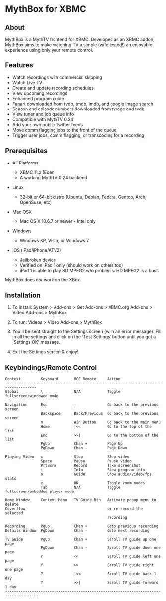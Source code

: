 MythBox for XBMC
================

About
-----
MythBox is a MythTV frontend for XBMC. Developed as an XBMC addon, MythBox aims to make 
watching TV a simple (wife tested!) an enjoyable experience using only your remote control.

Features
------
- Watch recordings with commercial skipping
- Watch Live TV
- Create and update recording schedules
- View upcoming recordings 
- Enhanced program guide
- Fanart downloaded from tvdb, tmdb, imdb, and google image search
- Season and episode numbers downloaded from tvrage and tvdb
- View tuner and job queue info
- Compatible with MythTV 0.24
- Add your own public Twitter feeds
- Move comm flagging jobs to the front of the queue
- Trigger user jobs, comm flagging, or transcoding for a recording

Prerequisites
-----
  
- All Platforms
    - XBMC 11.x (Eden)
    - A working MythTV 0.24 backend

- Linux
    - 32-bit or 64-bit distro (Ubuntu, Debian, Fedora, Gentoo, Arch, OpenSuse, etc) 

- Mac OSX
    - Mac OS X 10.6.7 or newer - Intel only 

- Windows
    - Windows XP, Vista, or Windows 7
  
- iOS (iPad/iPhone/ATV2)
    - Jailbroken device
    - Verified on iPad 1 only (should work on others too)
    - iPad 1 is able to play SD MPEG2 w/o problems. HD MPEG2 is a bust.
    
MythBox does *not* work on the XBox.
  
  
Installation
-----
1. To install: System > Add-ons > Get Add-ons > XBMC.org Add-ons > Video Add-ons > MythBox

2. To run: Videos > Video Add-ons > MythBox

3. You'll be sent straight to the Settings screen (with an error message). 
   Fill in all the settings and click on the 'Test Settings' button until 
   you get a 'Settings OK' message.
      
4. Exit the Settings screen & enjoy!
 

Keybindings/Remote Control
-----
    Context         Keyboard       MCE Remote     Action
    ------------------------------------------------------------------------------------
    Global          \              N/A            Toggle fullscreen/windowed mode  
    
    Navigation      Esc            -              Go back to the previous screen
                    Backspace      Back/Previous  Go back to the previous screen 
                    m              Win Button     Go back to the main menu
                    Home           |<<            Go to the top of the list
                    End            >>|            Go to the bottom of the list
                    PgUp           Chan +         Page Up
                    PgDown         Chan -         Page Down
                    
    Playing Video   x              Stop           Stop video
                    Space          Pause          Pause video
                    PrtScrn        Record         Take screenshot
                    i              Info           Show program info                               
                    o              Guide          Show audio/video/fps stats
                    z              OK             Toggle zoom modes
                    Tab            N/A            Toggle fullscreen/embedded player mode
    
    Home Window     Context Menu   TV Guide Btn   Activate popup menu to delete
    Coverflow                                     or re-record the selected
                                                  recording
    
    Recording       PgUp           Chan +         Goto previous recording
    Details Window  PgDown         Chan -         Goto next recording
    
    TV Guide        PgUp           Chan +         Scroll TV guide up one page
                    PgDown         Chan -         Scroll TV guide down one page
                    r              <<             Scroll TV guide left one page
                    f              >>             Scroll TV guide right one page                                                    
                    ?              |<<            Scroll TV guide back 1 day  
                    ?              >>|            Scroll TV guide forward 1 day
    -------------------------------------------------------------------------------------
